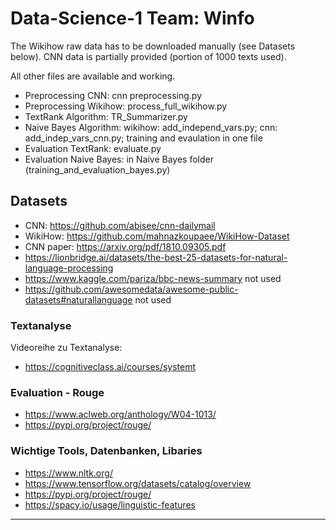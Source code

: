 # Data-Science-1 Team: Winfo
The Wikihow raw data has to be downloaded manually (see Datasets below).
CNN data is partially provided (portion of 1000 texts used).

All other files are available and working.

* Preprocessing CNN: cnn preprocessing.py
* Preprocessing Wikihow: process_full_wikihow.py
* TextRank Algorithm: TR_Summarizer.py
* Naive Bayes Algorithm: wikihow: add_independ_vars.py; cnn: add_indep_vars_cnn.py; training and evaulation in one file
* Evaluation TextRank: evaluate.py 
* Evaluation Naive Bayes: in Naive Bayes folder (training_and_evaluation_bayes.py)

## Datasets
* CNN: https://github.com/abisee/cnn-dailymail
* WikiHow: https://github.com/mahnazkoupaee/WikiHow-Dataset
* CNN paper: https://arxiv.org/pdf/1810.09305.pdf
* https://lionbridge.ai/datasets/the-best-25-datasets-for-natural-language-processing
* https://www.kaggle.com/pariza/bbc-news-summary not used
* https://github.com/awesomedata/awesome-public-datasets#naturallanguage not used

### Textanalyse
Videoreihe zu Textanalyse:
* https://cognitiveclass.ai/courses/systemt

### Evaluation - Rouge
* https://www.aclweb.org/anthology/W04-1013/
* https://pypi.org/project/rouge/

### Wichtige Tools, Datenbanken, Libaries
* https://www.nltk.org/
* https://www.tensorflow.org/datasets/catalog/overview
* https://pypi.org/project/rouge/
* https://spacy.io/usage/linguistic-features


_________________________________________________________


